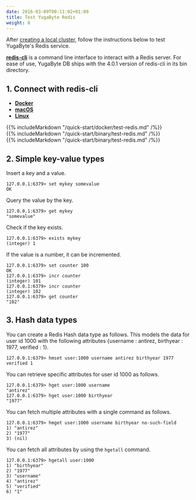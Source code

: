 ```yaml
---
date: 2016-03-09T00:11:02+01:00
title: Test YugaByte Redis
weight: 8
---
```


After [creating a local cluster](/quick-start/create-local-cluster/), follow the instructions below to test YugaByte's Redis service.

[**redis-cli**](https://redis.io/topics/rediscli) is a command line interface to interact with a Redis server. For ease of use, YugaByte DB ships with the 4.0.1 version of redis-cli in its bin directory.


## 1. Connect with redis-cli

<ul class="nav nav-tabs">
  <li class="active">
    <a data-toggle="tab" href="#docker">
      <i class="fa fa-docker" aria-hidden="true"></i>
      <b>Docker</b>
    </a>
  </li>
  <li >
    <a data-toggle="tab" href="#macos">
      <i class="fa fa-apple" aria-hidden="true"></i>
      <b>macOS</b>
    </a>
  </li>
  <li>
    <a data-toggle="tab" href="#linux">
      <i class="fa fa-linux" aria-hidden="true"></i>
      <b>Linux</b>
    </a>
  </li>
</ul>

<div class="tab-content">
  <div id="docker" class="tab-pane fade in active">
    {{% includeMarkdown "/quick-start/docker/test-redis.md" /%}}
  </div>
  <div id="macos" class="tab-pane fade">
    {{% includeMarkdown "/quick-start/binary/test-redis.md" /%}}
  </div>
  <div id="linux" class="tab-pane fade">
    {{% includeMarkdown "/quick-start/binary/test-redis.md" /%}}
  </div> 
</div>


## 2. Simple key-value types

Insert a key and a value.

```
127.0.0.1:6379> set mykey somevalue
OK
```

Query the value by the key.

```
127.0.0.1:6379> get mykey
"somevalue"
```

Check if the key exists.

```
127.0.0.1:6379> exists mykey
(integer) 1
```


If the value is a number, it can be incremented.

```
127.0.0.1:6379> set counter 100
OK
127.0.0.1:6379> incr counter
(integer) 101
127.0.0.1:6379> incr counter
(integer) 102
127.0.0.1:6379> get counter
"102"
```


## 3. Hash data types

You can create a Redis Hash data type as follows. This models the data for user id 1000 with the following attributes {username : antirez, birthyear : 1977, verified : 1}.

```
127.0.0.1:6379> hmset user:1000 username antirez birthyear 1977 verified 1
```

You can retrieve specific attributes for user id 1000 as follows.

```
127.0.0.1:6379> hget user:1000 username
"antirez"
127.0.0.1:6379> hget user:1000 birthyear
"1977"
```

You can fetch multiple attributes with a single command as follows.

```
127.0.0.1:6379> hmget user:1000 username birthyear no-such-field
1) "antirez"
2) "1977"
3) (nil)
```

You can fetch all attributes by using the `hgetall` command.

```
127.0.0.1:6379> hgetall user:1000
1) "birthyear"
2) "1977"
3) "username"
4) "antirez"
5) "verified"
6) "1"
```

